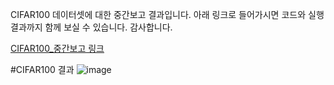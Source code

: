 CIFAR100 데이터셋에 대한 중간보고 결과입니다.
아래 링크로 들어가시면 코드와 실행결과까지 함께 보실 수 있습니다.
감사합니다.

[CIFAR100_중간보고 링크](https://colab.research.google.com/drive/1LdZVZgT5ywmCmXh8Z6M9d1luamIKiviY#scrollTo=CgUFWVgFkvHs)

#CIFAR100 결과
![image](https://github.com/elmellamo/ML_Image_Classification_Team4/assets/90952132/542faa53-162a-4cd8-b16f-a5dd0ae9bda4)


